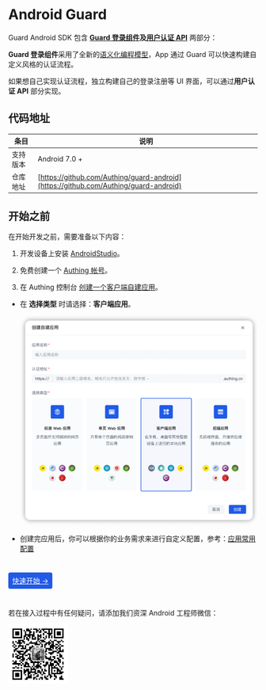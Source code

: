 # Android Guard

<LastUpdated/>

Guard Android SDK 包含 **[Guard 登录组件](./component/README.md)**及**[用户认证 API](./apis/README.md)** 两部分：

**Guard 登录组件**采用了全新的[语义化编程模型](https://github.com/Authing/guard-android/blob/master/doc/topics/design.md)，App 通过 Guard 可以快速构建自定义风格的认证流程。 

如果想自己实现认证流程，独立构建自己的登录注册等 UI 界面，可以通过**用户认证 API** 部分实现。

## 代码地址

| 条目     | 说明                                        |
| -------- | ------------------------------------------- |
| 支持版本 | Android 7.0 +  
| 仓库地址 | [https://github.com/Authing/guard-android](https://github.com/Authing/guard-android) |

## 开始之前

在开始开发之前，需要准备以下内容：

1. 开发设备上安装 [AndroidStudio](https://developer.android.google.cn/studio)。

2. 免费创建一个 [Authing 帐号](https://www.authing.cn/)。

3. 在 Authing 控制台 [创建一个客户端自建应用](/guides/app-new/create-app/create-app.md)。

  - 在 **选择类型** 时请选择：**客户端应用**。

    <img src="./images/create_client_application.png" alt="drawing" width="620"/>

  - 创建完应用后，你可以根据你的业务需求来进行自定义配置，参考：[应用常用配置](./scenario/application_config.md)

<br>

<span style="background-color: #215ae5;a:link:color:#FFF;padding:8px;border-radius: 4px;"><a href="./quick.html" style="color:#FFF;">快速开始 →</a>
</span>

<br>

若在接入过程中有任何疑问，请添加我们资深 Android 工程师微信：

<img src="./images/zhongjiahui.jpg" alt="drawing" width="120" height="120"/>

